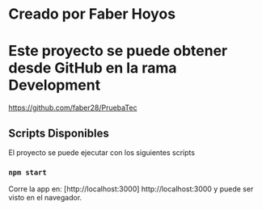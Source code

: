 # Creado por Faber Hoyos

# Este proyecto se puede obtener desde GitHub en la rama Development

https://github.com/faber28/PruebaTec

## Scripts Disponibles

El proyecto se puede ejecutar con los siguientes scripts

### `npm start`

Corre la app en: [http://localhost:3000]
http://localhost:3000 y puede ser visto en el navegador.






